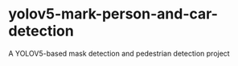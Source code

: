 # yolov5-mark-person-and-car-detection
A YOLOV5-based mask detection and pedestrian detection project
